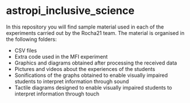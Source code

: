 # astropi_inclusive_science
In this repository you will find sample material used in each of the experiments carried out by the Rocha21 team. The material is organised
in the following folders:
- CSV files
- Extra code used in the MFI experiment
- Graphics and diagrams obtained after processing the received data
- Pictures and videos about the experiences of the students
- Sonifications of the graphs obtained to enable visually impaired students to interpret information through sound
- Tactile diagrams designed to enable visually impaired students to interpret information through touch

